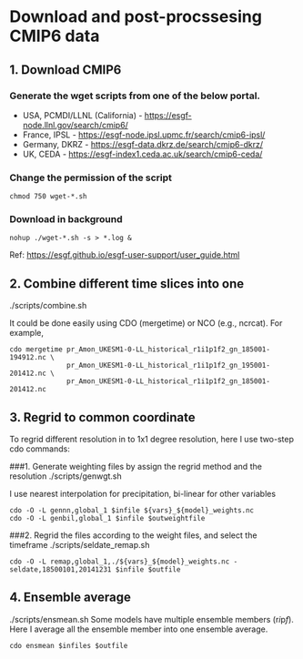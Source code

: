 
# Download and post-procssesing CMIP6 data
## 1. Download CMIP6
### Generate the wget scripts from one of the below portal.

- USA, PCMDI/LLNL (California) - https://esgf-node.llnl.gov/search/cmip6/
- France, IPSL - https://esgf-node.ipsl.upmc.fr/search/cmip6-ipsl/
- Germany, DKRZ - https://esgf-data.dkrz.de/search/cmip6-dkrz/
- UK, CEDA - https://esgf-index1.ceda.ac.uk/search/cmip6-ceda/

### Change the permission of the script
```
chmod 750 wget-*.sh
```
### Download in background
```
nohup ./wget-*.sh -s > *.log &
```

Ref:
https://esgf.github.io/esgf-user-support/user_guide.html

## 2. Combine different time slices into one
./scripts/combine.sh

It could be done easily using CDO (mergetime) or NCO (e.g., ncrcat).
For example,
```
cdo mergetime pr_Amon_UKESM1-0-LL_historical_r1i1p1f2_gn_185001-194912.nc \
              pr_Amon_UKESM1-0-LL_historical_r1i1p1f2_gn_195001-201412.nc \
              pr_Amon_UKESM1-0-LL_historical_r1i1p1f2_gn_185001-201412.nc

```

## 3. Regrid to common coordinate

To regrid different resolution in to 1x1 degree resolution, here I use two-step cdo commands:

###1. Generate weighting files by assign the regrid method and the resolution
./scripts/genwgt.sh

I use nearest interpolation for precipitation, bi-linear for other  variables
```
cdo -O -L gennn,global_1 $infile ${vars}_${model}_weights.nc
cdo -O -L genbil,global_1 $infile $outweightfile
```
###2. Regrid the files according to the weight files, and select the timeframe
./scripts/seldate_remap.sh
```
cdo -O -L remap,global_1,./${vars}_${model}_weights.nc -seldate,18500101,20141231 $infile $outfile
```

## 4. Ensemble average
./scripts/ensmean.sh
Some models have multiple ensemble members (r*i*p*f*). Here I average all the ensemble member into one ensemble average.
```
cdo ensmean $infiles $outfile
```

